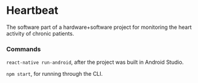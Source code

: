 # Heartbeat

The software part of a hardware+software project for monitoring the heart activity of chronic patients.

### Commands

```react-native run-android```, after the project was built in Android Studio.

```npm start```, for running through the CLI.
